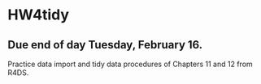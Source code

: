 # HW4tidy
## Due end of day Tuesday, February 16.  

Practice data import and tidy data procedures of Chapters 11 and 12 from R4DS.
